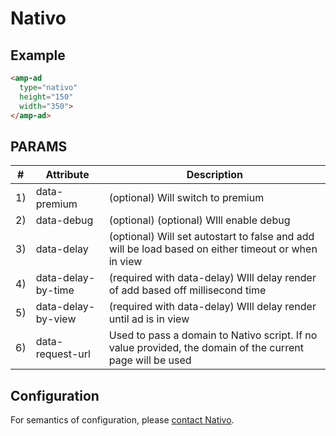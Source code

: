 <!---
Copyright 2016 The AMP HTML Authors. All Rights Reserved.

Licensed under the Apache License, Version 2.0 (the "License");
you may not use this file except in compliance with the License.
You may obtain a copy of the License at

      http://www.apache.org/licenses/LICENSE-2.0

Unless required by applicable law or agreed to in writing, software
distributed under the License is distributed on an "AS-IS" BASIS,
WITHOUT WARRANTIES OR CONDITIONS OF ANY KIND, either express or implied.
See the License for the specific language governing permissions and
limitations under the License.
-->

# Nativo

## Example

```html
<amp-ad
  type="nativo"
  height="150"
  width="350">
</amp-ad>
```

## PARAMS
<table>
<thead>
    <tr>
        <th>#</th><th>Attribute</th><th>Description</th>
    </tr>
</thead>
<tbody>
<tr>
    <td>1)</td><td>data-premium</td><td>(optional) Will switch to premium</td>
 </tr>
 <tr>
    <td>2)</td><td>data-debug</td><td>(optional) (optional) WIll enable debug</td>
 </tr>
 <tr>
    <td>3)</td><td>data-delay</td><td>(optional) Will set autostart to false and add will be load based on either timeout or when in view</td>
 </tr>
 <tr>   
    <td>4)</td><td>data-delay-by-time</td><td>(required with data-delay) WIll delay render of add based off millisecond time</td>
 </tr>
 <tr>   
    <td>5)</td><td>data-delay-by-view</td><td>(required with data-delay) WIll delay render until ad is in view</td>
</tr>
<tr>
    <td>6)</td><td>data-request-url</td><td>Used to pass a domain to Nativo script. If no value provided, the domain of the current page will be used</td>

</tr>
</tbody>
</table>

## Configuration

For semantics of configuration, please [contact Nativo](http://www.nativo.net/#contact-us).
